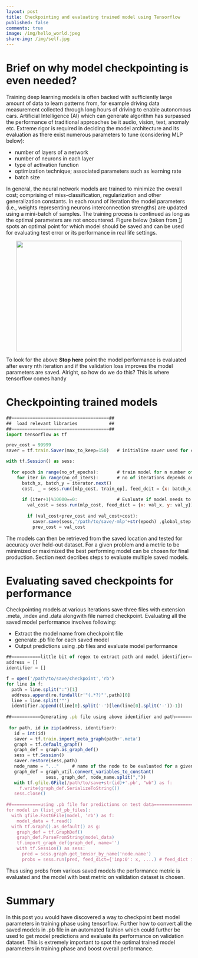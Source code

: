```yaml
---
layout: post
title: Checkpointing and evaluating trained model using Tensorflow 
published: false
comments: true
image: /img/hello_world.jpeg
share-img: /img/self.jpg
---
```

# Brief on why model checkpointing is even needed?

Training deep learning models is often backed with sufficiently large amount of data to learn patterns from, for example driving data measurement collected through long hours of driving to enable autonomous cars. Artificial Intelligence (AI) which can generate algorithm has surpassed the performance of traditional approaches be it audio, vision, text, anomaly etc. Extreme rigor is required in deciding the model architecture and its evaluation as there exist numerous parameters to tune (considering MLP below):
- number of layers of a network
- number of neurons in each layer
- type of activation function
- optimization technique; associated parameters such as learning rate
- batch size

In general, the neural network models are trained to minimize the overall cost; comprising of miss-classification, regularization and other generalization constants. In each round of iteration the model parameters (i.e., weights representing neurons interconnection strengths) are updated using a mini-batch of samples. The training process is continued as long as the optimal parameters are not encountered. Figure below (taken from [1](https://www.jeremyjordan.me/deep-neural-networks-preventing-overfitting/)) spots an optimal point for which model should be saved and can be used for evaluating test error or its performance in real life settings.

<p align="center"> <img src="https://www.jeremyjordan.me/content/images/2017/07/Screen-Shot-2017-07-25-at-3.55.30-PM.png" width="450" height="300" /> </p>

To look for the above **Stop here** point the model performance is evaluated after every nth iteration and if the validation loss improves the model parameters are saved. Alright, so how do we do this?
This is where tensorflow comes handy
# Checkpointing trained models 

```javascript
##=====================================##
##  load relevant libraries            ##
##=====================================##
import tensorflow as tf

prev_cost = 99999
saver = tf.train.Saver(max_to_keep=150)   # initialize saver used for checkpointing trained model parameters

with tf.Session() as sess:
  
  for epoch in range(no_of_epochs):       # train model for n number of epochs
    for iter in range(no_of_iters):       # no of iterations depends on the mini batch and overall data size
      batch_x, batch_y = iterator.next()
      cost, _ = sess.run([mlp_cost, train_op], feed_dcit = {x: batch_x, y: batch_y})
      
      if (iter+1)%10000==0:               # Evaluate if model needs to be saved every 10000 iterations or so
        val_cost = sess.run(mlp_cost, feed_dict = {x: val_x, y: val_y})
        
        if (val_cost<prev_cost and val_cost>cost):
          saver.save(sess,'/path/to/save/-mlp'+str(epoch) ,global_step = iter)  # save model under defined condition
          prev_cost = val_cost
```
The models can then be retrieved from the saved location and tested for accuracy over held-out dataset. For a given problem and a metric to be minimized or maximized the best performing model can be chosen for final production. Section next decribes steps to evaluate multiple saved models.

# Evaluating saved checkpoints for performance
Checkpointing models at various iterations save three files with extension .meta, .index and .data alongwith file named checkpoint. Evaluating all the saved model performance involves following:
- Extract the model name from checkpoint file
- generate .pb file for each saved model
- Output predictions using .pb files and evaluate model performance

```javascript
##===========little bit of regex to extract path and model identifier==============##
address = []
identifier = []

f = open('/path/to/save/checkpoint','rb')
for line in f:
  path = line.split(":")[1]
  address.append(re.findall(r'"(.*?)"',path)[0]
  line = line.split('"')
  identifier.append((line[0].split('-')[len(line[0].split('-'))-1])
  
##===========Generating .pb file using above identifier and path==================##
  
 for path, id in zip(address, identifier):
   id = int(id)
   saver = tf.train.import_meta_graph(path+'.meta')
   graph = tf.default_graph()
   graph_def = graph.as_graph_def()
   sess = tf.Session()
   saver.restore(sess,path)
   node_name = "..."     # name of the node to be evaluated for a given input
   graph_def = graph_util.convert_variables_to_constant(
               sess, graph_def, node_name.split(","))
   with tf.gfile.GFile(/path/to/save+str(id)+'.pb', "wb") as f:
     f.write(graph_def.SerializeToString())
   sess.close()
   
##===========using .pb file for predictions on test data==========================##
for model in (list_of_pb_files):
  with gfile.FastGFile(model, 'rb') as f:
    model_data = f.read()
  with tf.Graph().as_default() as g:
    graph_def = tf.GraphDef()
    graph_def.ParseFromString(model_data)
    tf.import_graph_def(graph_def, name='')
    with tf.Session() as sess:
      pred = sess.graph.get_tensor_by_name('node.name')
      probs = sess.run(pred, feed_dict={'inp:0': x, ....) # feed_dict is given all the input needed to evaluate 'node.name'
```

Thus using probs from various saved models the performance metric is evaluated and the model with best metric on validation dataset is chosen.

# Summary
In this post you would have discovered a way to checkpoint best model parameters in training phase using tensorflow. Further how to convert all the saved models in .pb file in an automated fashion which could further be used to get model predictions and evaluate its performance on validation dataset. This is extremely important to spot the optimal trained model parameters in training phase and boost overall performance.


